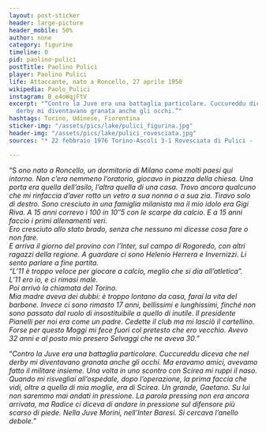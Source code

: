 ```yaml
---
layout: post-sticker
header: large-picture
header_mobile: 50%
author: none
category: figurine
timeline: 0
pid: paolino-pulici
postTitle: Paolino Pulici
player: Paolino Pulici
life: Attaccante, nato a Roncello, 27 aprile 1950
wikipedia: Paolo_Pulici
instagram: B_e4oWqjFtV
excerpt: "“Contro la Juve era una battaglia particolare. Cuccureddu diceva che nel
  derby mi diventavano granata anche gli occhi.”"
hashtags: Torino, Udinese, Fiorentina
sticker-img: "/assets/pics/lake/pulici_figurina.jpg"
header-img: "/assets/pics/lake/pulici_rovesciata.jpg"
sources: "* 22 febbraio 1976 Torino-Ascoli 3-1 Rovesciata di Pulici - [via Pinterest](https://www.pinterest.co.uk/pin/340936634283172472/)"

---
```

“S _ono nato a Roncello, un dormitorio di Milano come molti paesi qui intorno. Non c’era nemmeno l’oratorio, giocavo in piazza della chiesa. Una porta era quella dell’asilo, l’altra quella di una casa. Trovo ancora qualcuno che mi rinfaccia d’aver rotto un vetro a sua nonna o a sua zia. Tiravo solo di destro. Sono cresciuto in una famiglia milanista ma il mio idolo era Gigi Riva. A 15 anni correvo i 100 in 10″5 con le scarpe da calcio. E a 15 anni faccio i primi allenamenti veri.  
Ero cresciuto allo stato brado, senza che nessuno mi dicesse cosa fare o non fare.  
E arriva il giorno del provino con l’Inter, sul campo di Rogoredo, con altri ragazzi della regione. A guardare ci sono Helenio Herrera e Invernizzi. Li sento parlare a fine partita.  
“L’11 è troppo veloce per giocare a calcio, meglio che si dia all’atletica”.  
L’11 ero io, e ci rimasi male.  
Poi arrivò la chiamata del Torino.  
Mia madre aveva dei dubbi: è troppo lontano da casa, farai la vita del barbone. Invece ci sono rimasto 17 anni, bellissimi e lunghissimi, finché non sono passato dal ruolo di insostituibile a quello di inutile. Il presidente Pianelli per noi era come un padre. Cedette il club ma mi lasciò il cartellino. Forse per questo Moggi mi fece fuori col pretesto che ero vecchio. Avevo 32 anni e al posto mio presero Selvaggi che ne aveva 30._”

  
“_Contro la Juve era una battaglia particolare. Cuccureddu diceva che nel derby mi diventavano granata anche gli occhi. Ma eravamo amici, avevamo fatto il militare insieme. Una volta in uno scontro con Scirea mi ruppi il naso. Quando mi risvegliai all’ospedale, dopo l’operazione, la prima faccia che vidi, oltre a quella di mia moglie, era di Scirea. Un grande, Gaetano. Su lui non saremmo mai andati in pressione. La parola pressing non era ancora arrivata, ma Radice ci diceva di andare in pressione sul difensore più scarso di piede. Nella Juve Morini, nell’Inter Baresi. Si cercava l’anello debole._”